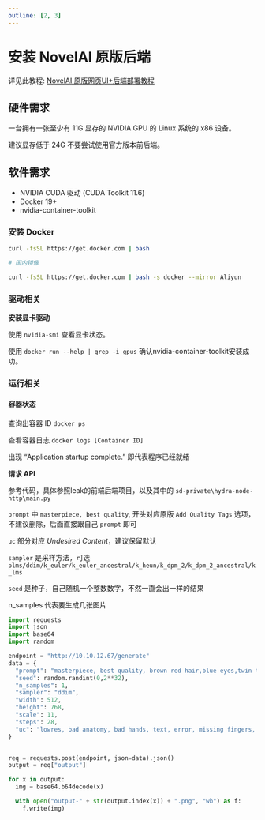 ```yaml
---
outline: [2, 3]
---
```


# 安装 NovelAI 原版后端

详见此教程: [NovelAI 原版网页UI+后端部署教程](https://telegra.ph/NovelAI-%E5%8E%9F%E7%89%88%E7%BD%91%E9%A1%B5UI%E5%90%8E%E7%AB%AF%E9%83%A8%E7%BD%B2%E6%95%99%E7%A8%8B-10-10)

## 硬件需求

一台拥有一张至少有 11G 显存的 NVIDIA GPU 的 Linux 系统的 x86 设备。

建议显存低于 24G 不要尝试使用官方版本前后端。

## 软件需求

- NVIDIA CUDA 驱动 (CUDA Toolkit 11.6)
- Docker 19+
- nvidia-container-toolkit

### 安装 Docker

```bash
curl -fsSL https://get.docker.com | bash

# 国内镜像

curl -fsSL https://get.docker.com | bash -s docker --mirror Aliyun
```

### 驱动相关

**安装显卡驱动**

使用 `nvidia-smi` 查看显卡状态。

使用 `docker run --help | grep -i gpus` 确认nvidia-container-toolkit安装成功。

### 运行相关

#### 容器状态

查询出容器 ID `docker ps`

查看容器日志 `docker logs [Container ID]`

出现 “Application startup complete.” 即代表程序已经就绪

**请求 API**

参考代码，具体参照leak的前端后端项目，以及其中的 `sd-private\hydra-node-http\main.py`

`prompt` 中 `masterpiece, best quality`, 开头对应原版 `Add Quality Tags` 选项，不建议删除，后面直接跟自己 `prompt` 即可

`uc` 部分对应 *Undesired Content*，建议保留默认

`sampler` 是采样方法，可选 `plms/ddim/k_euler/k_euler_ancestral/k_heun/k_dpm_2/k_dpm_2_ancestral/k_lms`

`seed` 是种子，自己随机一个整数数字，不然一直会出一样的结果

n_samples 代表要生成几张图片

```python
import requests
import json
import base64
import random

endpoint = "http://10.10.12.67/generate"
data = {
  "prompt": "masterpiece, best quality, brown red hair,blue eyes,twin tails,holding cat",
  "seed": random.randint(0,2**32),
  "n_samples": 1,
  "sampler": "ddim",
  "width": 512,
  "height": 768,
  "scale": 11,
  "steps": 28,
  "uc": "lowres, bad anatomy, bad hands, text, error, missing fingers, extra digit, fewer digits, cropped, worst quality, low quality, normal quality, jpeg artifacts, signature, watermark, username, blurry"
}


req = requests.post(endpoint, json=data).json()
output = req["output"]

for x in output:
  img = base64.b64decode(x)

  with open("output-" + str(output.index(x)) + ".png", "wb") as f:
    f.write(img)
```
